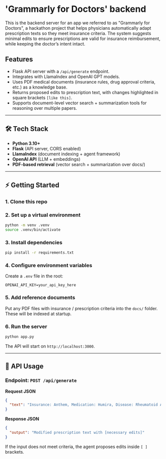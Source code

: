 # 'Grammarly for Doctors' backend

This is the backend server for an app we referred to as "Grammarly for Doctors", a hackathon project that helps physicians automatically adapt prescription texts so they meet insurance criteria.
The system suggests minimal edits to ensure prescriptions are valid for insurance reimbursement, while keeping the doctor’s intent intact.

## Features

* Flask API server with a `/api/generate` endpoint.
* Integrates with LlamaIndex and OpenAI GPT models.
* Uses PDF medical documents (insurance rules, drug approval criteria, etc.) as a knowledge base.
* Returns proposed edits to prescription text, with changes highlighted in square brackets `[like this]`.
* Supports document-level vector search + summarization tools for reasoning over multiple papers.

---

## 🛠️ Tech Stack

* **Python 3.10+**
* **Flask** (API server, CORS enabled)
* **LlamaIndex** (document indexing + agent framework)
* **OpenAI API** (LLM + embeddings)
* **PDF-based retrieval** (vector search + summarization over docs/)

---

## ⚡ Getting Started

### 1. Clone this repo

### 2. Set up a virtual environment

```bash
python -m venv .venv
source .venv/bin/activate
```

### 3. Install dependencies

```bash
pip install -r requirements.txt
```

### 4. Configure environment variables

Create a `.env` file in the root:

```
OPENAI_API_KEY=your_api_key_here
```

### 5. Add reference documents

Put any PDF files with insurance / prescription criteria into the `docs/` folder.
These will be indexed at startup.

### 6. Run the server

```bash
python app.py
```

The API will start on `http://localhost:3000`.

---

## 📡 API Usage

### Endpoint: `POST /api/generate`

**Request JSON**

```json
{
  "text": "Insurance: Anthem, Medication: Humira, Disease: Rheumatoid Arthritis, Prescription text: ..."
}
```

**Response JSON**

```json
{
  "output": "Modified prescription text with [necessary edits]"
}
```

If the input does not meet criteria, the agent proposes edits inside `[ ]` brackets.
